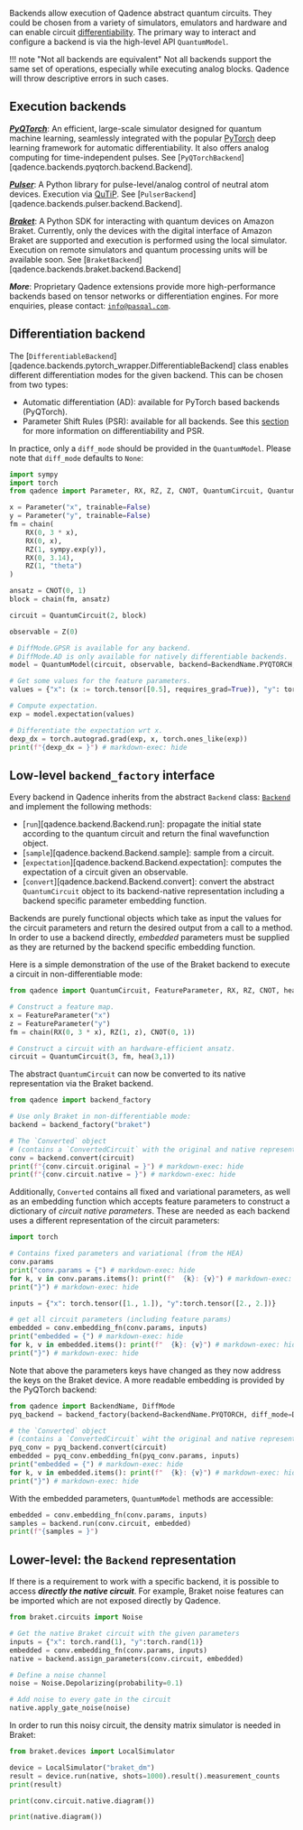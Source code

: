 Backends allow execution of Qadence abstract quantum circuits. They could be chosen from a variety of simulators, emulators and hardware
and can enable circuit [differentiability](https://en.wikipedia.org/wiki/Automatic_differentiation). The primary way to interact and configure
a backend is via the high-level API `QuantumModel`.

!!! note "Not all backends are equivalent"
	Not all backends support the same set of operations, especially while executing analog blocks.
	Qadence will throw descriptive errors in such cases.

## Execution backends

[_**PyQTorch**_](https://github.com/pasqal-io/PyQ): An efficient, large-scale simulator designed for
quantum machine learning, seamlessly integrated with the popular [PyTorch](https://pytorch.org/) deep learning framework for automatic differentiability.
It also offers analog computing for time-independent pulses. See [`PyQTorchBackend`][qadence.backends.pyqtorch.backend.Backend].

[_**Pulser**_](https://github.com/pasqal-io/Pulser): A Python library for pulse-level/analog control of
neutral atom devices. Execution via [QuTiP](https://qutip.org/). See [`PulserBackend`][qadence.backends.pulser.backend.Backend].

[_**Braket**_](https://github.com/aws/amazon-braket-sdk-python): A Python SDK for interacting with
quantum devices on Amazon Braket. Currently, only the devices with the digital interface of Amazon Braket
are supported and execution is performed using the local simulator. Execution on remote simulators and
quantum processing units will be available soon. See [`BraketBackend`][qadence.backends.braket.backend.Backend]

_**More**_: Proprietary Qadence extensions provide more high-performance backends based on tensor networks or differentiation engines.
For more enquiries, please contact: [`info@pasqal.com`](mailto:info@pasqal.com).

## Differentiation backend

The [`DifferentiableBackend`][qadence.backends.pytorch_wrapper.DifferentiableBackend] class enables different differentiation modes
for the given backend. This can be chosen from two types:

- Automatic differentiation (AD): available for PyTorch based backends (PyQTorch).
- Parameter Shift Rules (PSR): available for all backends. See this [section](/advanced_tutorials/differentiability) for more information on differentiability and PSR.

In practice, only a `diff_mode` should be provided in the `QuantumModel`. Please note that `diff_mode` defaults to `None`:

```python exec="on" source="material-block" result="json" session="diff-backend"
import sympy
import torch
from qadence import Parameter, RX, RZ, Z, CNOT, QuantumCircuit, QuantumModel, chain, BackendName, DiffMode

x = Parameter("x", trainable=False)
y = Parameter("y", trainable=False)
fm = chain(
	RX(0, 3 * x),
	RX(0, x),
	RZ(1, sympy.exp(y)),
	RX(0, 3.14),
	RZ(1, "theta")
)

ansatz = CNOT(0, 1)
block = chain(fm, ansatz)

circuit = QuantumCircuit(2, block)

observable = Z(0)

# DiffMode.GPSR is available for any backend.
# DiffMode.AD is only available for natively differentiable backends.
model = QuantumModel(circuit, observable, backend=BackendName.PYQTORCH, diff_mode=DiffMode.GPSR)

# Get some values for the feature parameters.
values = {"x": (x := torch.tensor([0.5], requires_grad=True)), "y": torch.tensor([0.1])}

# Compute expectation.
exp = model.expectation(values)

# Differentiate the expectation wrt x.
dexp_dx = torch.autograd.grad(exp, x, torch.ones_like(exp))
print(f"{dexp_dx = }") # markdown-exec: hide
```

## Low-level `backend_factory` interface

Every backend in Qadence inherits from the abstract `Backend` class:
[`Backend`](../backends/backend.md) and implement the following methods:

- [`run`][qadence.backend.Backend.run]: propagate the initial state according to the quantum circuit and return the final wavefunction object.
- [`sample`][qadence.backend.Backend.sample]: sample from a circuit.
- [`expectation`][qadence.backend.Backend.expectation]: computes the expectation of a circuit given an observable.
- [`convert`][qadence.backend.Backend.convert]: convert the abstract `QuantumCircuit` object to its backend-native representation including a backend specific parameter embedding function.

Backends are purely functional objects which take as input the values for the circuit
parameters and return the desired output from a call to a method. In order to use a backend directly,
*embedded* parameters must be supplied as they are returned by the backend specific embedding function.

Here is a simple demonstration of the use of the Braket backend to execute a circuit in non-differentiable mode:

```python exec="on" source="material-block" session="low-level-braket"
from qadence import QuantumCircuit, FeatureParameter, RX, RZ, CNOT, hea, chain

# Construct a feature map.
x = FeatureParameter("x")
z = FeatureParameter("y")
fm = chain(RX(0, 3 * x), RZ(1, z), CNOT(0, 1))

# Construct a circuit with an hardware-efficient ansatz.
circuit = QuantumCircuit(3, fm, hea(3,1))
```

The abstract `QuantumCircuit` can now be converted to its native representation via the Braket
backend.

```python exec="on" source="material-block" result="json" session="low-level-braket"
from qadence import backend_factory

# Use only Braket in non-differentiable mode:
backend = backend_factory("braket")

# The `Converted` object
# (contains a `ConvertedCircuit` with the original and native representation)
conv = backend.convert(circuit)
print(f"{conv.circuit.original = }") # markdown-exec: hide
print(f"{conv.circuit.native = }") # markdown-exec: hide
```

Additionally, `Converted` contains all fixed and variational parameters, as well as an embedding
function which accepts feature parameters to construct a dictionary of *circuit native parameters*.
These are needed as each backend uses a different representation of the circuit parameters:

```python exec="on" source="material-block" result="json" session="low-level-braket"
import torch

# Contains fixed parameters and variational (from the HEA)
conv.params
print("conv.params = {") # markdown-exec: hide
for k, v in conv.params.items(): print(f"  {k}: {v}") # markdown-exec: hide
print("}") # markdown-exec: hide

inputs = {"x": torch.tensor([1., 1.]), "y":torch.tensor([2., 2.])}

# get all circuit parameters (including feature params)
embedded = conv.embedding_fn(conv.params, inputs)
print("embedded = {") # markdown-exec: hide
for k, v in embedded.items(): print(f"  {k}: {v}") # markdown-exec: hide
print("}") # markdown-exec: hide
```

Note that above the parameters keys have changed as they now address the keys on the
Braket device. A more readable embedding is provided by the PyQTorch backend:

```python exec="on" source="material-block" result="json" session="low-level-braket"
from qadence import BackendName, DiffMode
pyq_backend = backend_factory(backend=BackendName.PYQTORCH, diff_mode=DiffMode.AD)

# the `Converted` object
# (contains a `ConvertedCircuit` wiht the original and native representation)
pyq_conv = pyq_backend.convert(circuit)
embedded = pyq_conv.embedding_fn(pyq_conv.params, inputs)
print("embedded = {") # markdown-exec: hide
for k, v in embedded.items(): print(f"  {k}: {v}") # markdown-exec: hide
print("}") # markdown-exec: hide
```

With the embedded parameters, `QuantumModel` methods are accessible:

```python exec="on" source="material-block" result="json" session="low-level-braket"
embedded = conv.embedding_fn(conv.params, inputs)
samples = backend.run(conv.circuit, embedded)
print(f"{samples = }")
```

## Lower-level: the `Backend` representation

If there is a requirement to work with a specific backend, it is possible to access _**directly the native circuit**_.
For example, Braket noise features can be imported which are not exposed directly by Qadence.

```python exec="on" source="material-block" session="low-level-braket"
from braket.circuits import Noise

# Get the native Braket circuit with the given parameters
inputs = {"x": torch.rand(1), "y":torch.rand(1)}
embedded = conv.embedding_fn(conv.params, inputs)
native = backend.assign_parameters(conv.circuit, embedded)

# Define a noise channel
noise = Noise.Depolarizing(probability=0.1)

# Add noise to every gate in the circuit
native.apply_gate_noise(noise)
```

In order to run this noisy circuit, the density matrix simulator is needed in Braket:

```python exec="on" source="material-block" result="json" session="low-level-braket"
from braket.devices import LocalSimulator

device = LocalSimulator("braket_dm")
result = device.run(native, shots=1000).result().measurement_counts
print(result)
```
```python exec="on" source="material-block" result="json" session="low-level-braket"
print(conv.circuit.native.diagram())
```
```python exec="on" source="material-block" result="json" session="low-level-braket"
print(native.diagram())
```
